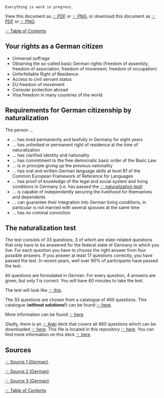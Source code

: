 
`Everything is work in progress.`

View this document as [☞ PDF](https://github.com/deduke-men-a-selanna/angel/blob/main/German-Citizenship.pdf) or [☞ PNG](https://github.com/deduke-men-a-selanna/angel/blob/main/German-Citizenship.png), or download this document as [☞ PDF](https://raw.githubusercontent.com/deduke-men-a-selanna/angel/main/German-Citizenship.pdf) or [☞ PNG](https://raw.githubusercontent.com/deduke-men-a-selanna/angel/main/German-Citizenship.png).

[☞ Table of Contents](https://github.com/deduke-men-a-selanna/angel/blob/main/Readme.md)

Your rights as a German citizen
-

* Universal suffrage
* Obtaining the so-called basic German rights (freedom of assembly, freedom of association, freedom of movement, freedom of occupation)
* Unforfeitable Right of Residence
* Access to civil servant status
* EU freedom of movement
* Consular protection abroad
* Visa freedom in many countries of the world

Requirements for German citizenship by naturalization
-

The person ...
* ... has lived permanently and lawfully in Germany for eight years
* ... has unlimited or permanent right of residence at the time of naturalization
* ... has clarified identity and nationality
* ... has commitment to the free democratic basic order of the Basic Law
* ... is in principle giving up the previous nationality
* ... has oral and written German language skills at level B1 of the Common European Framework of Reference for Languages
* ... has proof of knowledge of the legal and social system and living conditions in Germany (i.e. has passed the [☞ naturalization test](https://github.com/deduke-men-a-selanna/angel/blob/main/German-Citizenship.md#the-naturalization-test))
* ... is capable of independently securing the livelihood for themselves and dependents
* ... can guarantee their integration into German living conditions, in particular is not married with several spouses at the same time
* ... has no criminal conviction

The naturalization test
-

The test consists of 33 questions, 3 of which are state-related questions that only have to be answered for the federal state of Germany in which you live. For each question you have to choose the right answer from four possible answers. If you answer at least 17 questions correctly, you have passed the test. In recent years, well over 90% of participants have passed the test.

All questions are formulated in German. For every question, 4 answers are given, but only 1 is correct. You will have 60 minutes to take the test.

The test will look like [☞ this](https://www.bamf.de/SharedDocs/Anlagen/DE/Integration/Einbuergerung/musterbogen_einbuergerungstest.pdf?__blob=publicationFile&v=8).

The 33 questions are chosen from a catalogue of 460 questions. This catalogue (**without solutions!**) can be found [☞ here](https://www.bamf.de/SharedDocs/Anlagen/DE/Integration/Einbuergerung/gesamtfragenkatalog-lebenindeutschland.pdf?__blob=publicationFile&v=10).

More information can be found [☞ here](https://www.bamf.de/DE/Themen/Integration/ZugewanderteTeilnehmende/OnlineTestcenter/online-testcenter-node.html).

Gladly, there is an [☞ Anki](https://apps.ankiweb.net/) deck that covers all 460 questions which can be downloaded [☞ here](https://github.com/deduke-men-a-selanna/angel/raw/main/Einbrgerungstest_Deutschland_alle_Bundeslnder.apkg). This file is located in this repository [☞ here](https://github.com/deduke-men-a-selanna/angel). You can find more information on this deck [☞ here](https://ankiweb.net/shared/info/1428016787).



Sources
-

[☞ Source 1 (German)](https://www.bmi.bund.de/DE/themen/verfassung/staatsangehoerigkeit/einbuergerung/einbuergerung-node.html).

[☞ Source 2 (German)](https://www.bamf.de/SharedDocs/Anlagen/DE/Integration/Einbuergerung/musterbogen_einbuergerungstest.html;jsessionid=E2AACB222EF32043D8F3304E82894164.internet282?nn=917926).

[☞ Source 3 (German)](https://www.bamf.de/SharedDocs/Anlagen/DE/Integration/Einbuergerung/gesamtfragenkatalog-lebenindeutschland.html;jsessionid=E2AACB222EF32043D8F3304E82894164.internet282?nn=917926).

[☞ Table of Contents](https://github.com/deduke-men-a-selanna/angel/blob/main/Readme.md)


